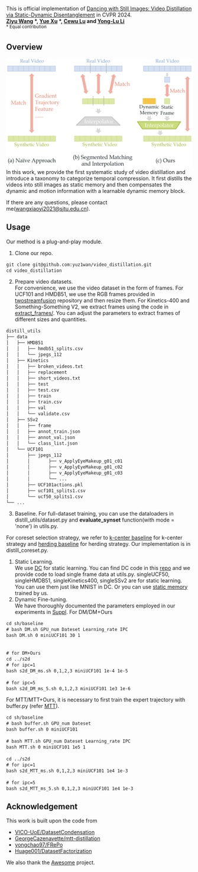 This is official implementation of [Dancing with Still Images: Video Distillation via Static-Dynamic Disentanglement](https://arxiv.org/abs/2312.00362) in CVPR 2024.   
**[Ziyu Wang](https://github.com/yuz1wan) \*, [Yue Xu](https://silicx.github.io) \*, [Cewu Lu](https://www.mvig.org) and [Yong-Lu Li](https://dirtyharrylyl.github.io)**   
<sup> * Equal contribution </sup> <br>
## Overview
![test](./teaser.png)
In this work, we provide the first systematic study of video distillation and introduce a taxonomy to categorize temporal compression. It first distills the videos into still images as static memory and then compensates the dynamic and motion information with a learnable dynamic memory block.

If there are any questions, please contact me(wangxiaoyi2021@sjtu.edu.cn). 

## Usage
Our method is a plug-and-play module.
1. Clone our repo.
```
git clone git@github.com:yuz1wan/video_distillation.git
cd video_distillation
```
2. Prepare video datasets.  
For convenience, we use the video dataset in the form of frames. For UCF101 and HMDB51, we use the RGB frames provided in [twostreamfusion](https://github.com/feichtenhofer/twostreamfusion) repository and then resize them. For Kinetics-400 and Something-Something V2, we extract frames using the code in [extract_frames/](./extract_frames/). You can adjust the parameters to extract frames of different sizes and quantities.

```
distill_utils
├── data
│   ├── HMDB51
│   │   ├── hmdb51_splits.csv
│   │   └── jpegs_112
│   ├── Kinetics
│   │   ├── broken_videos.txt
│   │   ├── replacement
│   │   ├── short_videos.txt
│   │   ├── test
│   │   ├── test.csv
│   │   ├── train
│   │   ├── train.csv
│   │   ├── val
│   │   └── validate.csv
│   ├── SSv2
│   │   ├── frame
│   │   ├── annot_train.json
│   │   ├── annot_val.json
│   │   └── class_list.json
│   └── UCF101
│       ├── jpegs_112
│       │       ├── v_ApplyEyeMakeup_g01_c01
│       │       ├── v_ApplyEyeMakeup_g01_c02
│       │       ├── v_ApplyEyeMakeup_g01_c03
│       │       └── ...
│       ├── UCF101actions.pkl
│       ├── ucf101_splits1.csv
│       └── ucf50_splits1.csv
└── ...

```
3. Baseline.
For full-dataset training, you can use the dataloaders in distill_utils/dataset.py and **evaluate_synset** function(with mode = 'none') in utils.py.  

For coreset selection strategy, we refer to [k-center baseline](https://github.com/VICO-UoE/DatasetCondensation/issues/21) for k-center strategy and [herding baseline](https://github.com/VICO-UoE/DatasetCondensation/issues/15) for herding strategy. Our implementation is in distill_coreset.py.
1. Static Learning.  
We use [DC](https://arxiv.org/abs/2006.05929v3) for static learning. You can find DC code in this [repo](https://github.com/VICO-UoE/DatasetCondensation) and we provide code to load single frame data at utils.py. singleUCF50, singleHMDB51, singleKinetics400, singleSSv2 are for static learning. You can use them just like MNIST in DC. 
Or you can use [static memory](https://drive.google.com/drive/folders/1v6VlW0Ohmu5rDgamTqDeQFiMMIZpKl3v?usp=sharing) trained by us.
1. Dynamic Fine-tuning.  
We have thoroughly documented the parameters employed in our experiments in [Suppl](https://arxiv.org/abs/2312.00362).
For DM/DM+Ours
```
cd sh/baseline
# bash DM.sh GPU_num Dateset Learning_rate IPC
bash DM.sh 0 miniUCF101 30 1


# for DM+Ours
cd ../s2d
# for ipc=1
bash s2d_DM_ms.sh 0,1,2,3 miniUCF101 1e-4 1e-5

# for ipc=5
bash s2d_DM_ms_5.sh 0,1,2,3 miniUCF101 1e3 1e-6
```

For MTT/MTT+Ours, it is necessary to first train the expert trajectory with buffer.py (refer [MTT](https://github.com/georgecazenavette/mtt-distillation)).
```
cd sh/baseline
# bash buffer.sh GPU_num Dateset
bash buffer.sh 0 miniUCF101

# bash MTT.sh GPU_num Dateset Learning_rate IPC
bash MTT.sh 0 miniUCF101 1e5 1

cd ../s2d
# for ipc=1
bash s2d_MTT_ms.sh 0,1,2,3 miniUCF101 1e4 1e-3

# for ipc=5
bash s2d_MTT_ms_5.sh 0,1,2,3 miniUCF101 1e4 1e-3

```


## Acknowledgement
This work is built upon the code from 
- [VICO-UoE/DatasetCondensation](https://github.com/VICO-UoE/DatasetCondensation)
- [GeorgeCazenavette/mtt-distillation](https://github.com/georgecazenavette/mtt-distillation)
- [yongchao97/FRePo](https://github.com/yongchao97/FRePo)
- [Huage001/DatasetFactorization](https://github.com/Huage001/DatasetFactorization)

We also thank the [Awesome](https://github.com/Guang000/Awesome-Dataset-Distillation) project.
